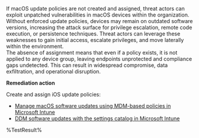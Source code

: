 If macOS update policies are not created and assigned, threat actors can exploit unpatched vulnerabilities in macOS devices within the organization. Without enforced update policies, devices may remain on outdated software versions, increasing the attack surface for privilege escalation, remote code execution, or persistence techniques. Threat actors can leverage these weaknesses to gain initial access, escalate privileges, and move laterally within the environment.  
The absence of assignment means that even if a policy exists, it is not applied to any device group, leaving endpoints unprotected and compliance gaps undetected. This can result in widespread compromise, data exfiltration, and operational disruption.

**Remediation action**

Create and assign iOS update policies: 
- [Manage macOS software updates using MDM-based policies in Microsoft Intune](https://learn.microsoft.com/mem/intune/protect/software-updates-macos) 
- [DDM software updates with the settings catalog in Microsoft Intune](https://learn.microsoft.com/intune/intune-service/protect/managed-software-updates-ios-macos)

<!--- Results --->
%TestResult%
